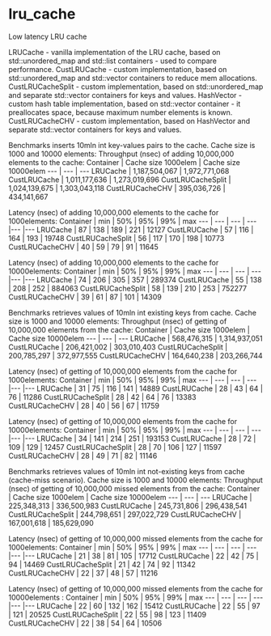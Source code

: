 # lru_cache
Low latency LRU cache 

LRUCache - vanilla implementation of the LRU cache, based on std::unordered_map and std::list containers - used to compare performance.
CustLRUCache - custom implementation, based on std::unordered_map and std::vector containers to reduce mem allocations.
CustLRUCacheSplit - custom implementation, based on std::unordered_map and separate std::vector containers for keys and values.
HashVector - custom hash table implementation, based on std::vector container - it preallocates space, because maximum number elements is known.
CustLRUCacheCHV - custom implementation, based on HashVector and separate std::vector containers for keys and values.

Benchmarks inserts 10mln int key-values pairs to the cache. Cache size is 1000 and 10000 elements:
Throughput (nsec) of adding 10,000,000 elements to the cache:
Container | Cache size 1000elem | Cache size 10000elem 
--- | --- | --- 
LRUCache | 1,187,504,067 | 1,972,771,068
CustLRUCache | 1,011,177,636 | 1,273,019,696
CustLRUCacheSplit | 1,024,139,675 | 1,303,043,118
CustLRUCacheCHV | 395,036,726 | 434,141,667

Latency (nsec) of adding 10,000,000 elements to the cache for 1000elements:
Container | min | 50% | 95% | 99% | max
--- | --- | --- | --- |--- |--- 
LRUCache | 87 | 138 | 189 | 221 | 12127
CustLRUCache | 57 | 116 | 164 | 193 | 19748
CustLRUCacheSplit | 56 | 117 | 170 | 198 | 10773
CustLRUCacheCHV | 40 | 59 | 79 | 91 | 11645

Latency (nsec) of adding 10,000,000 elements to the cache for 10000elements:
Container | min | 50% | 95% | 99% | max
--- | --- | --- | --- |--- |--- 
LRUCache | 74 | 206 | 305 | 357 | 289374
CustLRUCache | 55 | 138 | 208 | 252 | 884063
CustLRUCacheSplit | 58 | 139 | 210 | 253 | 752277
CustLRUCacheCHV | 39 | 61 | 87 | 101 | 14309

Benchmarks retrieves values of 10mln int existing keys from cache. Cache size is 1000 and 10000 elements:
Throughput (nsec) of getting of 10,000,000 elements from the cache:
Container | Cache size 1000elem | Cache size 10000elem 
--- | --- | --- 
LRUCache | 568,476,315 | 1,314,937,051
CustLRUCache | 206,421,002 | 303,010,403
CustLRUCacheSplit | 200,785,297 | 372,977,555
CustLRUCacheCHV | 164,640,238 | 203,266,744

Latency (nsec) of getting of 10,000,000 elements from the cache for 1000elements:
Container | min | 50% | 95% | 99% | max
--- | --- | --- | --- |--- |--- 
LRUCache | 31 | 75 | 116 | 141 | 14889
CustLRUCache | 28 | 43 | 64 | 76 | 11286
CustLRUCacheSplit | 28 | 42 | 64 | 76 | 13383
CustLRUCacheCHV | 28 | 40 | 56 | 67 | 11759

Latency (nsec) of getting of 10,000,000 elements from the cache for 10000elements:
Container | min | 50% | 95% | 99% | max
--- | --- | --- | --- |--- |--- 
LRUCache | 34 | 141 | 214 | 251 | 193153
CustLRUCache | 28 | 72 | 109 | 129 | 12457
CustLRUCacheSplit | 28 | 70 | 106 | 127 | 11597
CustLRUCacheCHV | 28 | 49 | 71 | 82 | 11146

Benchmarks retrieves values of 10mln int not-existing keys from cache (cache-miss scenario). Cache size is 1000 and 10000 elements:
Throughput (nsec) of getting of 10,000,000 missed elements from the cache:
Container | Cache size 1000elem | Cache size 10000elem 
--- | --- | --- 
LRUCache | 225,348,313 | 336,500,983
CustLRUCache | 245,731,806 | 296,438,541
CustLRUCacheSplit | 244,798,651 | 297,022,729
CustLRUCacheCHV | 167,001,618 | 185,629,090

Latency (nsec) of getting of 10,000,000 missed elements from the cache for 1000elements:
Container | min | 50% | 95% | 99% | max
--- | --- | --- | --- |--- |--- 
LRUCache | 21 | 38 | 81 | 105 | 17712
CustLRUCache | 22 | 42 | 75 | 94 | 14469
CustLRUCacheSplit | 21 | 42 | 74 | 92 | 11342
CustLRUCacheCHV | 22 | 37 | 48 | 57 | 11216

Latency (nsec) of getting of 10,000,000 missed elements from the cache for 10000elements :
Container | min | 50% | 95% | 99% | max
--- | --- | --- | --- |--- |--- 
LRUCache | 22 | 60 | 132 | 162 | 15412
CustLRUCache | 22 | 55 | 97 | 121 | 20525
CustLRUCacheSplit | 22 | 55 | 98 | 123 | 11409
CustLRUCacheCHV | 22 | 38 | 54 | 64 | 10506

